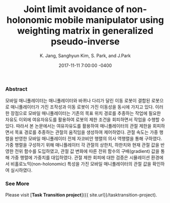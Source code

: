 ﻿---
published: true
layout: post
title: Joint limit avoidance of non-holonomic mobile manipulator using weighting matrix in generalized pseudo-inverse 
author: K. Jang, Sanghyun Kim, S. Park, and J.Park
name: 한국정밀공학회 2017년도 추계학술대회논문집
state: accepted
year: 2017
type: Domestic_conference
date:   2017-11-11 7:00:00 -0400
permalink: /jointlimit
categories: publications
tags: Task_Transition
excerpt: This article is accepted in 한국정밀공학회 2017년도 추계학술대회논문집.

image: /assets/img/post-images/slider-images/HQP_icra.png
imageAlt: HQP logo
image-slider: /assets/img/post-images/slider-images/HQP_icra.png

pdf: 
sourcecode: 

---

### Abstract
모바일 매니퓰레이터는 매니퓰레이터와 바퀴나 다리가 달린 이동 로봇이 결합된 로봇으로 매니퓰레이터가 가진 조작성과 이동 로봇이 가진 이동성을 동시에 가지고 있다. 이러한 장점으로 모바일 매니퓰레이터는 기존의 목표 위치 경로를 추종하는 작업에 필요한 자유도 이외에 여유자유도를 활용하여 로봇의 제한 조건을 회피하면서 작업을 수행할 수 있다. 따라서 본 논문에서는 여유자유도를 활용하여 매니퓰레이터의 관절 제한을 회피하면서 목표 경로를 추종하는 관절의 움직임을 생성하여 제어하였다. 관절 속도는 가중 행렬을 반영한 모바일 매니퓰레이터 전체 자코비안 행렬의 의사 역행렬을 통해 구하였다. 가중 행렬을 구성하기 위해 매니퓰레이터 각 관절의 상한치, 하한치와 현재 관절 값을 반영한 전위 함수를 도입하였고, 관절 값 변화에 따른 전위 함수의 구배(gradient) 값을 통해 가중 행렬에 가중치를 대입하였다. 관절 제한 회피에 대한 검증은 시뮬레이션 환경에서 비홀로노믹(non-holonomic) 특성을 가진 모바일 매니퓰레이터의 관절 값을 확인하여 실시하였다. 

### See More
Please visit [**Task Transition project**]({{ site.url}}/tasktransition-project).